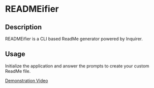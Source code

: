 # READMEifier

## Description
READMEifier is a CLI based ReadMe generator powered by Inquirer.

## Usage
Initialize the application and answer the prompts to create your custom ReadMe file.

[Demonstration Video](https://drive.google.com/file/d/1hnZ44o5IoqX-cPXYeDtpzYv58u1hhLpX/view)